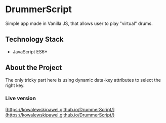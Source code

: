 # DrummerScript

Simple app made in Vanilla JS, that allows user to play "virtual" drums.

## Technology Stack

- JavaScript ES6+

## About the Project

The only tricky part here is using dynamic data-key attributes to select the right key.



### Live version

[https://kowalewskipawel.github.io/DrummerScript/](https://kowalewskipawel.github.io/DrummerScript/)
